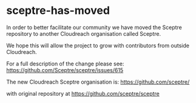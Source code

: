 # sceptre-has-moved

In order to better facilitate our community we have moved the Sceptre repository to another Cloudreach organisation called Sceptre.

We hope this will allow the project to grow with contributors from outside Cloudreach.

For a full description of the change please see: https://github.com/Sceptre/sceptre/issues/615

The new Cloudreach Sceptre organisation is: https://github.com/sceptre/

with original repository at https://github.com/sceptre/sceptre
